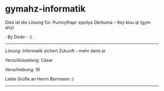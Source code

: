 # gymahz-informatik
Dies ist die Lösung für: Pumvythapr zpjolya Gbrbuma – tloy kluu ql (gym ahz)


.
By Dodo - :)
.

-------------------------------------------------


Lösung: Informatik sichert Zukunft – mehr denn je

Verschlüsselung: Cäsar

Verschiebung: 19

Liebe Grüße an Herrn Borrmann :)


-------------------------------------------------
